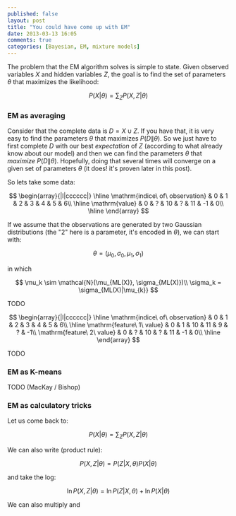 ```yaml
---
published: false
layout: post
title: "You could have come up with EM"
date: 2013-03-13 16:05
comments: true
categories: [Bayesian, EM, mixture models]
---
```


The problem that the EM algorithm solves is simple to state. Given observed variables $X$ and hidden variables $Z$, the goal is to find the set of parameters $\theta$ that maximizes the likelihood:

$$
P(X|\theta) = \sum_{Z} P(X, Z|\theta)
$$

### EM as averaging

Consider that the complete data is $D = X \cup Z$. If you have that, it is very easy to find the parameters $\theta$ that maximizes $P(D\| \theta)$. So we just have to first complete $D$ with our best _expectation_ of $Z$ (according to what already know about our model) and then we can find the parameters $\theta$ that _maximize_ $P(D \| \theta)$. Hopefully, doing that several times will converge on a given set of parameters $\theta$ (it does! it's proven later in this post).

So lets take some data:

$$
\begin{array}{|l|cccccc|}
\hline
\mathrm{indice\ of\ observation} & 0 & 1 & 2 & 3 & 4 & 5 & 6\\
\hline
\mathrm{value} & 0 & ? & 10 & ? & 11 & -1 & 0\\
\hline
\end{array}
$$

If we assume that the observations are generated by two Gaussian distributions (the "2" here is a parameter, it's encoded in $\theta$), we can start with:

$$
\theta = (\mu_0, \sigma_0, \mu_1, \sigma_1)
$$

in which 

$$
\mu_k \sim \mathcal{N}(\mu_{ML(X)}, \sigma_{ML(X)})\\
\sigma_k = \sigma_{ML(X)|\mu_{k}}
$$

TODO

$$
\begin{array}{|l|cccccc|}
\hline
\mathrm{indice\ of\ observation} & 0 & 1 & 2 & 3 & 4 & 5 & 6\\
\hline
\mathrm{feature\ 1\ value} & 0 & 1 & 10 & 11 & 9 & ? & -1\\
\mathrm{feature\ 2\ value} & 0 & ? & 10 & ? & 11 & -1 & 0\\
\hline
\end{array}
$$

TODO


### EM as K-means

TODO (MacKay / Bishop)

### EM as calculatory tricks

Let us come back to:

$$
P(X|\theta) = \sum_{Z} P(X, Z|\theta)
$$

We can also write (product rule):

$$
P(X, Z|\theta) = P(Z|X, \theta)P(X|\theta)
$$

and take the log:

$$
\ln P(X, Z|\theta) = \ln P(Z|X, \theta) + \ln P(X|\theta)
$$

We can also multiply and 


